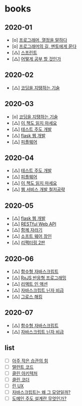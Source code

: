 # books

## 2020-01

- [o] <a href="https://www.aladin.co.kr/shop/wproduct.aspx?ItemId=14635471">프로그래머, 열정을 말하다 </a>
- [o] <a href="https://www.aladin.co.kr/shop/wproduct.aspx?ItemId=7415431">프로그래머의 길, 멘토에게 묻다 </a>
- [△] <a href="https://www.aladin.co.kr/shop/wproduct.aspx?ItemId=74920583">스프린트</a>
- [△] <a href="https://www.aladin.co.kr/shop/wproduct.aspx?ItemId=49588358">어떻게 공부 할 것인가</a>

## 2020-02

- [△] <a href="https://www.aladin.co.kr/shop/wproduct.aspx?ItemId=31679090">코딩을 지탱하는 기술 </a>

## 2020-03

- [o] <a href="https://www.aladin.co.kr/shop/wproduct.aspx?ItemId=31679090">코딩을 지탱하는 기술 </a>
- [△] <a href="https://www.aladin.co.kr/shop/wproduct.aspx?ItemId=174227910">이 책도 읽지 마세요 </a>
- [△] <a href="https://www.aladin.co.kr/shop/wproduct.aspx?ItemId=37469717">테스트 주도 개발</a>
- [△] <a href="https://www.aladin.co.kr/shop/wproduct.aspx?ItemId=90263000">flask 웹 개발</a>
- [△] <a href="https://www.aladin.co.kr/shop/wproduct.aspx?ItemId=43132954">피플웨어</a>

## 2020-04

- [△] <a href="https://www.aladin.co.kr/shop/wproduct.aspx?ItemId=37469717">테스트 주도 개발</a>
- [△] <a href="https://www.aladin.co.kr/shop/wproduct.aspx?ItemId=43132954">피플웨어</a>
- [△] <a href="https://www.aladin.co.kr/shop/wproduct.aspx?ItemId=174227910">이 책도 읽지 마세요 </a>
- [△] <a href="https://www.aladin.co.kr/shop/wproduct.aspx?ItemId=38880484">웹 서비스 개발 철저공략 </a>

## 2020-05

- [△] <a href="https://www.aladin.co.kr/shop/wproduct.aspx?ItemId=90263000">flask 웹 개발</a>
- [△] <a href="https://www.aladin.co.kr/shop/wproduct.aspx?ItemId=65747649">RESTful Web API</a>
- [△] <a href="https://www.aladin.co.kr/shop/wproduct.aspx?ItemId=175977462">함께 자라기 </a>
- [△] <a href="https://www.aladin.co.kr/shop/wproduct.aspx?ItemId=66925855">소프트 웨어 장인</a>
- [△] <a href="https://www.aladin.co.kr/shop/wproduct.aspx?ItemId=236186172">리팩터링 2판</a>

## 2020-06

- [△] <a href="https://www.aladin.co.kr/shop/wproduct.aspx?ItemId=131767959">함수형 자바스크립트</a>
- [△] <a href="https://www.aladin.co.kr/shop/wproduct.aspx?ItemId=223300507">RxJS 반응형 프로그래밍</a>
- [△] <a href="https://www.aladin.co.kr/shop/wproduct.aspx?ItemId=178972447">리액트 인 액션</a>
- [△] <a href="https://www.aladin.co.kr/shop/wproduct.aspx?ItemId=38913750">자바스크립트 닌자 비급</a>
- [△] <a href="https://www.aladin.co.kr/shop/wproduct.aspx?ItemId=99181564">그로스 해킹</a>

## 2020-07

- [△] <a href="https://www.aladin.co.kr/shop/wproduct.aspx?ItemId=131767959">함수형 자바스크립트</a>
- [△] <a href="https://www.aladin.co.kr/shop/wproduct.aspx?ItemId=38913750">자바스크립트 닌자 비급</a>

## list

- [ ] <a href="https://www.aladin.co.kr/shop/wproduct.aspx?ItemId=182285146">아주 작은 습관의 힘 </a>
- [ ] <a href="https://www.aladin.co.kr/shop/wproduct.aspx?ItemId=4101734">탤런트 코드</a>
- [ ] <a href="https://www.aladin.co.kr/shop/wproduct.aspx?ItemId=202322454">클린 아키텍처 </a>
- [ ] <a href="https://www.aladin.co.kr/shop/wproduct.aspx?ItemId=86619346">클린 코더</a>
- [ ] <a href="https://www.aladin.co.kr/shop/wproduct.aspx?ItemId=31424195">린 UX </a>
- [ ] <a href="https://www.aladin.co.kr/shop/wproduct.aspx?ItemId=240603144">자바스크립트는 왜 그 모양일까?</a>
- [ ] <a href="https://www.aladin.co.kr/shop/wproduct.aspx?ItemId=12620317">도메인 주도 설계란 무엇인가?</a>
